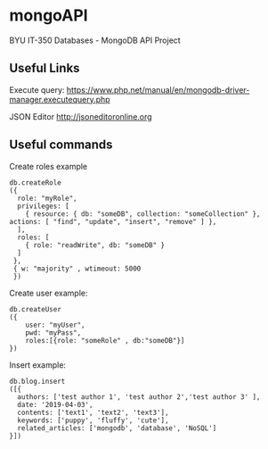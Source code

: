 # mongoAPI
BYU IT-350 Databases - MongoDB API Project

## Useful Links
Execute query:
https://www.php.net/manual/en/mongodb-driver-manager.executequery.php

JSON Editor
http://jsoneditoronline.org

## Useful commands
Create roles example
```
db.createRole
({
  role: "myRole",
  privileges: [
    { resource: { db: "someDB", collection: "someCollection" }, actions: [ "find", "update", "insert", "remove" ] },
  ],
  roles: [
    { role: "readWrite", db: "someDB" }
  ]
 },
 { w: "majority" , wtimeout: 5000 
 })

```

Create user example:
```
db.createUser
({
	user: "myUser",
	pwd: "myPass",
	roles:[{role: "someRole" , db:"someDB"}]
})
```

Insert example:
```
db.blog.insert
([{
  authors: ['test author 1', 'test author 2','test author 3' ],
  date: '2019-04-03',
  contents: ['text1', 'text2', 'text3'],
  keywords: ['puppy', 'fluffy', 'cute'],
  related_articles: ['mongodb', 'database', 'NoSQL']
}])
```


